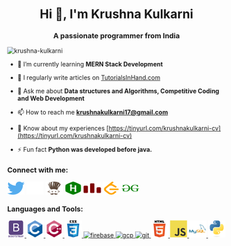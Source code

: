 <h1 align="center">Hi 👋, I'm Krushna Kulkarni</h1>
<h3 align="center">A passionate programmer from India</h3>

<p align="left"> <img src="https://komarev.com/ghpvc/?username=krushna-kulkarni&label=Profile%20views&color=0e75b6&style=flat" alt="krushna-kulkarni" /> </p>

- 🌱 I’m currently learning **MERN Stack Development**

- 📝 I regularly write articles on [TutorialsInHand.com](TutorialsInHand.com)

- 💬 Ask me about **Data structures and Algorithms, Competitive Coding and Web Development**

- 📫 How to reach me **krushnakulkarni17@gmail.com**

- 📄 Know about my experiences [https://tinyurl.com/krushnakulkarni-cv](https://tinyurl.com/krushnakulkarni-cv)

- ⚡ Fun fact **Python was developed before java.**

<h3 align="left">Connect with me:</h3>
<p align="left">
<a href="https://twitter.com/krushnatweets" target="blank"><img align="center" src="https://github.com/Krushna-Kulkarni/icons/blob/main/twitter.svg" alt="krushnatweets" height="30" width="40" /></a>
<a href="https://instagram.com/krushna.18" target="blank"><img align="center" src="https://github.com/Krushna-Kulkarni/icons/blob/main/instagram.svg" alt="krushna.18" height="30" width="40" /></a>
<a href="https://www.codechef.com/users/krushna_18" target="blank"><img align="center" src="https://github.com/Krushna-Kulkarni/icons/blob/main/codechef.svg" alt="krushna_18" height="30" width="40" /></a>
<a href="https://www.hackerrank.com/krushna_18" target="blank"><img align="center" src="https://github.com/Krushna-Kulkarni/icons/blob/main/hackerrank.svg" alt="krushna_18" height="30" width="40" /></a>
<a href="https://codeforces.com/profile/krushna_18" target="blank"><img align="center" src="https://github.com/Krushna-Kulkarni/icons/blob/main/codeforces.svg" alt="krushna_18" height="30" width="40" /></a>
<a href="https://www.leetcode.com/krushna_18" target="blank"><img align="center" src="https://github.com/Krushna-Kulkarni/icons/blob/main/leetcode.svg" alt="krushna_18" height="30" width="40" /></a>
<a href="https://auth.geeksforgeeks.org/user/krushna_18/profile" target="blank"><img align="center" src="https://github.com/Krushna-Kulkarni/icons/blob/main/geeksforgeeks.svg" alt="krushna_18/profile" height="30" width="40" /></a>
</p>

<h3 align="left">Languages and Tools:</h3>
<p align="left"> <a href="https://getbootstrap.com" target="_blank"> <img src="https://raw.githubusercontent.com/devicons/devicon/master/icons/bootstrap/bootstrap-plain-wordmark.svg" alt="bootstrap" width="40" height="40"/> </a> <a href="https://www.cprogramming.com/" target="_blank"> <img src="https://raw.githubusercontent.com/devicons/devicon/master/icons/c/c-original.svg" alt="c" width="40" height="40"/> </a> <a href="https://www.w3schools.com/cpp/" target="_blank"> <img src="https://raw.githubusercontent.com/devicons/devicon/master/icons/cplusplus/cplusplus-original.svg" alt="cplusplus" width="40" height="40"/> </a> <a href="https://www.w3schools.com/css/" target="_blank"> <img src="https://raw.githubusercontent.com/devicons/devicon/master/icons/css3/css3-original-wordmark.svg" alt="css3" width="40" height="40"/> </a> <a href="https://firebase.google.com/" target="_blank"> <img src="https://www.vectorlogo.zone/logos/firebase/firebase-icon.svg" alt="firebase" width="40" height="40"/> </a> <a href="https://cloud.google.com" target="_blank"> <img src="https://www.vectorlogo.zone/logos/google_cloud/google_cloud-icon.svg" alt="gcp" width="40" height="40"/> </a> <a href="https://git-scm.com/" target="_blank"> <img src="https://www.vectorlogo.zone/logos/git-scm/git-scm-icon.svg" alt="git" width="40" height="40"/> </a> <a href="https://www.w3.org/html/" target="_blank"> <img src="https://raw.githubusercontent.com/devicons/devicon/master/icons/html5/html5-original-wordmark.svg" alt="html5" width="40" height="40"/> </a> <a href="https://developer.mozilla.org/en-US/docs/Web/JavaScript" target="_blank"> <img src="https://raw.githubusercontent.com/devicons/devicon/master/icons/javascript/javascript-original.svg" alt="javascript" width="40" height="40"/> </a> <a href="https://www.mysql.com/" target="_blank"> <img src="https://raw.githubusercontent.com/devicons/devicon/master/icons/mysql/mysql-original-wordmark.svg" alt="mysql" width="40" height="40"/> </a> <a href="https://www.python.org" target="_blank"> <img src="https://raw.githubusercontent.com/devicons/devicon/master/icons/python/python-original.svg" alt="python" width="40" height="40"/> </a> </p>



